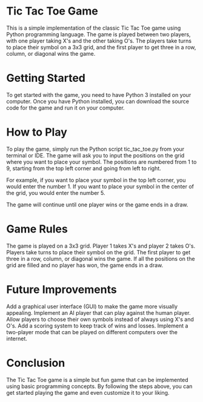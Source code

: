 # Tic Tac Toe Game
This is a simple implementation of the classic Tic Tac Toe game using Python programming language. The game is played between two players, with one player taking X's and the other taking O's. The players take turns to place their symbol on a 3x3 grid, and the first player to get three in a row, column, or diagonal wins the game.

# Getting Started
To get started with the game, you need to have Python 3 installed on your computer. Once you have Python installed, you can download the source code for the game and run it on your computer.

# How to Play
To play the game, simply run the Python script tic_tac_toe.py from your terminal or IDE. The game will ask you to input the positions on the grid where you want to place your symbol. The positions are numbered from 1 to 9, starting from the top left corner and going from left to right.

For example, if you want to place your symbol in the top left corner, you would enter the number 1. If you want to place your symbol in the center of the grid, you would enter the number 5.

The game will continue until one player wins or the game ends in a draw.

# Game Rules
The game is played on a 3x3 grid.
Player 1 takes X's and player 2 takes O's.
Players take turns to place their symbol on the grid.
The first player to get three in a row, column, or diagonal wins the game.
If all the positions on the grid are filled and no player has won, the game ends in a draw.

# Future Improvements

Add a graphical user interface (GUI) to make the game more visually appealing.
Implement an AI player that can play against the human player.
Allow players to choose their own symbols instead of always using X's and O's.
Add a scoring system to keep track of wins and losses.
Implement a two-player mode that can be played on different computers over the internet.

# Conclusion
The Tic Tac Toe game is a simple but fun game that can be implemented using basic programming concepts. By following the steps above, you can get started playing the game and even customize it to your liking.

